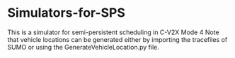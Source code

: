 # Simulators-for-SPS
This is a simulator for semi-persistent scheduling in C-V2X Mode 4
Note that vehicle locations can be generated either by importing the tracefiles of SUMO or using the GenerateVehicleLocation.py file.
